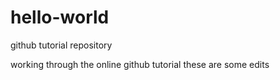 # hello-world
github tutorial repository

working through the online github tutorial
these are some edits
